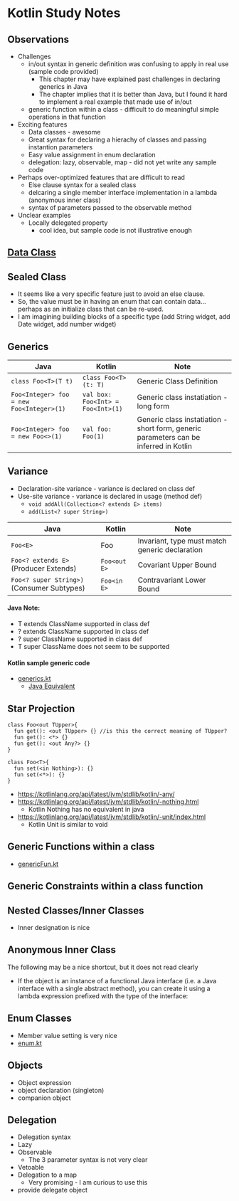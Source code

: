 # Kotlin Study Notes

## Observations 
- Challenges
  - in/out syntax in generic definition was confusing to apply in real use (sample code provided)
    - This chapter may have explained past challenges in declaring generics in Java
    - The chapter implies that it is better than Java, but I found it hard to implement a real example that made use of in/out
  - generic function within a class - difficult to do meaningful simple operations in that function
- Exciting features
  - Data classes - awesome
  - Great syntax for declaring a hierachy of classes and passing instantion parameters
  - Easy value assignment in enum declaration
  - delegation: lazy, observable, map - did not yet write any sample code
- Perhaps over-optimized features that are difficult to read
  - Else clause syntax for a sealed class
  - delcaring a single member interface implementation in a lambda (anonymous inner class)
  - syntax of parameters passed to the observable method
- Unclear examples
  - Locally delegated property
    - cool idea, but sample code is not illustrative enough
  

## [Data Class](dataClass.kt)
## Sealed Class 
- It seems like a very specific feature just to avoid an else clause.
- So, the value must be in having an enum that can contain data... perhaps as an initialize class that can be re-used.
- I am imagining building blocks of a specific type (add String widget, add Date widget, add number widget)
## Generics

Java | Kotlin | Note
---|---|---
`class Foo<T>(T t)` | `class Foo<T>(t: T)` | Generic Class Definition
`Foo<Integer> foo = new Foo<Integer>(1)` | `val box: Foo<Int> = Foo<Int>(1)` | Generic class instatiation - long form
`Foo<Integer> foo = new Foo<>(1)` | `val foo: Foo(1)` | Generic class instatiation - short form, generic parameters can be inferred in Kotlin

## Variance
- Declaration-site variance - variance is declared on class def
- Use-site variance - variance is declared in usage (method def)
  - `void addAll(Collection<? extends E> items)`
  - `add(List<? super String>)` 

Java | Kotlin | Note
---|---|---
`Foo<E>`| Foo<E>|Invariant, type must match generic declaration 
`Foo<? extends E>` (Producer Extends)|`Foo<out E>`|Covariant Upper Bound 
`Foo<? super String>)` (Consumer Subtypes) |`Foo<in E>`|Contravariant Lower Bound

#### Java Note:
  - T extends ClassName supported in class def
  - ? extends ClassName supported in class def
  - ? super ClassName supported in class def
  - T super ClassName does not seem to be supported

#### Kotlin sample generic code
- [generics.kt](generics.kt)
  - [Java Equivalent](test1/src/main/java/demo/MyDemo.java)

## Star Projection
    class Foo<out TUpper>{
      fun get(): <out TUpper> {} //is this the correct meaning of TUpper? 
      fun get(): <*> {} 
      fun get(): <out Any?> {} 
    }

    class Foo<T>{
      fun set(<in Nothing>): {} 
      fun set(<*>): {} 
    }

- https://kotlinlang.org/api/latest/jvm/stdlib/kotlin/-any/
- https://kotlinlang.org/api/latest/jvm/stdlib/kotlin/-nothing.html  
  - Kotlin Nothing has no equivalent in java
- https://kotlinlang.org/api/latest/jvm/stdlib/kotlin/-unit/index.html
  - Kotlin Unit is similar to void

## Generic Functions within a class
- [genericFun.kt](genericFun.kt)


## Generic Constraints within a class function

## Nested Classes/Inner Classes
- Inner designation is nice

## Anonymous Inner Class
The following may be a nice shortcut, but it does not read clearly
- If the object is an instance of a functional Java interface (i.e. a Java interface with a single abstract method), you can create it using a lambda expression prefixed with the type of the interface:

## Enum Classes
- Member value setting is very nice
- [enum.kt](enum.kt)

## Objects
- Object expression
- object declaration (singleton)
- companion object

## Delegation
- Delegation syntax
- Lazy
- Observable
  - The 3 parameter syntax is not very clear
- Vetoable
- Delegation to a map
  - Very promising - I am curious to use this 
- provide delegate object
